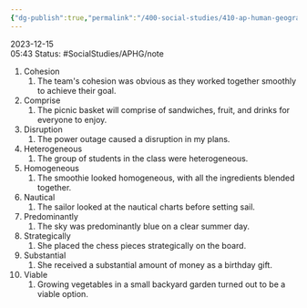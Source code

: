 ```yaml
---
{"dg-publish":true,"permalink":"/400-social-studies/410-ap-human-geography/unit-4/modules-25-32/unit-4-academic-vocab/","updated":"2024-03-06T10:06:03.418-06:00"}
---
```


2023-12-15  
05:43
Status: #SocialStudies/APHG/note 

1. Cohesion 
	1. The team's cohesion was obvious as they worked together smoothly to achieve their goal.
2. Comprise
	1. The picnic basket will comprise of sandwiches, fruit, and drinks for everyone to enjoy.
3. Disruption 
	1. The power outage caused a disruption in my plans.
4. Heterogeneous
	1. The group of students in the class were heterogeneous.
5. Homogeneous
	1. The smoothie looked homogeneous, with all the ingredients blended together.
6. Nautical
	1. The sailor looked at the nautical charts before setting sail.
7. Predominantly
	1. The sky was predominantly blue on a clear summer day.
8. Strategically 
	1. She placed the chess pieces strategically on the board.
9. Substantial
	1. She received a substantial amount of money as a birthday gift.
10. Viable
	1. Growing vegetables in a small backyard garden turned out to be a viable option.